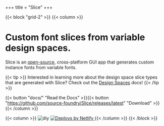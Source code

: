 +++
title = "Slice"
+++

{{< block "grid-2" >}}
{{< column >}}
# Custom font slices from variable design spaces.

Slice is an [open-source](https://github.com/source-foundry/Slice), cross-platform GUI app that generates custom instance fonts from variable fonts.

{{< tip >}}
Interested in learning more about the design space slice types that are generated with Slice?  Check out the [Design Spaces](/docs/designspaces) docs!
{{< /tip >}}

{{< button "docs/" "Read the Docs" >}}{{< button "https://github.com/source-foundry/Slice/releases/latest" "Download" >}}
{{< /column >}}

{{< column >}}
![diy](/images/hero.png)
  <a href="https://www.netlify.com">
    <img src="https://www.netlify.com/img/global/badges/netlify-color-accent.svg" alt="Deploys by Netlify" />
  </a>
{{< /column >}}
{{< /block >}}
